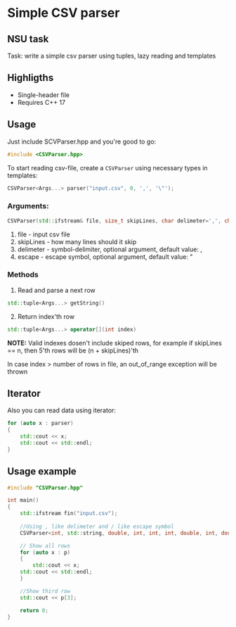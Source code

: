 # Simple CSV parser

## NSU task
Task: write a simple csv parser using tuples, lazy reading and templates

## Highligths
* Single-header file
* Requires C++ 17

## Usage

Just include SCVParser.hpp and you're good to go:

```cpp
#include <CSVParser.hpp>
```

To start reading csv-file, create a ```CSVParser``` using necessary types in templates: 

```cpp
CSVParser<Args...> parser("input.csv", 0, ',', '\"');
```


 ### Arguments:
 ```cpp
 CSVParser(std::ifstream& file, size_t skipLines, char delimeter=',', char escape='\"')
 ```
1. file - input csv file
2. skipLines - how many lines should it skip
3. delimeter - symbol-delimiter, optional argument, default value: ,
4. escape - escape symbol, optional argument, default value: "


### Methods
1. Read and parse a next row

```cpp
std::tuple<Args...> getString()
```

2. Return index'th row 

```cpp
std::tuple<Args...> operator[](int index)
```

**NOTE:** Valid indexes dosen't include skiped rows, for example if skipLines == n, then 5'th rows will be (n + skipLines)'th

In case index > number of rows in file, an out_of_range exception will be thrown


## Iterator
Also you can read data using iterator:

```cpp
for (auto x : parser)
{
    std::cout << x;
    std::cout << std::endl;
}
```


## Usage example

```cpp
#include "CSVParser.hpp"

int main()
{
    std::ifstream fin("input.csv");
    
    //Using , like delimeter and / like escape symbol
    CSVParser<int, std::string, double, int, int, int, double, int, double, int, std::string> p(fin, 3, ',', '/');

    // Show all rows
    for (auto x : p)
    {
    	std::cout << x;
	std::cout << std::endl;
    }

    //Show third row
    std::cout << p[3];

    return 0;
}
```












